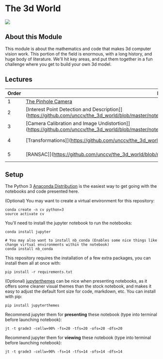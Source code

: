 # The 3d World

![](videos/mapillary.gif)

## About this Module
This module is about the mathematics and code that makes 3d computer vision work. This portion of the field is enormous, with a long history, and huge body of literature. We'll hit key areas, and put them together in a fun challenge where you get to build your own 3d model. 

## Lectures
| Order |   Notebook/Slides  | Required Viewing/Reading |  Notes |
| ----- | ------------------ | ----------------------- | ------------------ |
| 1 | [The Pinhole Camera](https://github.com/unccv/the_3d_world/blob/master/notebooks/The%20Pinhole%20Camera.ipynb) | [Prince Computer Vision 14.1-14.6](http://www.computervisionmodels.com/) |  |
| 2 | [Interest Point Detection and Description]](https://github.com/unccv/the_3d_world/blob/master/notebooks/Interest%20Detection%20and%20Description.ipynb) | [Szeliski Section 4.1](http://szeliski.org/Book/) | |
| 3 | [Camera Calibration and Image Undistortion]](https://github.com/unccv/the_3d_world/blob/master/notebooks/Camera%20Calibration%20and%20Image%20Undistortion.ipynb) |  | |
| 4 | [Transformations]](https://github.com/unccv/the_3d_world/blob/master/notebooks/Transformations.ipynb) | Prince Computer Vision 15](http://www.computervisionmodels.com/) | |
| 5 | [RANSAC]](https://github.com/unccv/the_3d_world/blob/master/notebooks/RANSAC.ipynb) | Prince Computer Vision 15.6](http://www.computervisionmodels.com/) | |

## Setup 

The Python 3 [Anaconda Distribution](https://www.anaconda.com/download) is the easiest way to get going with the notebooks and code presented here. 

(Optional) You may want to create a virtual environment for this repository: 

~~~
conda create -n cv python=3 
source activate cv
~~~

You'll need to install the jupyter notebook to run the notebooks:

~~~
conda install jupyter

# You may also want to install nb_conda (Enables some nice things like change virtual environments within the notebook)
conda install nb_conda
~~~

This repository requires the installation of a few extra packages, you can install them all at once with:
~~~
pip install -r requirements.txt
~~~

(Optional) [jupyterthemes](https://github.com/dunovank/jupyter-themes) can be nice when presenting notebooks, as it offers some cleaner visual themes than the stock notebook, and makes it easy to adjust the default font size for code, markdown, etc. You can install with pip: 

~~~
pip install jupyterthemes
~~~

Recommend jupyter them for **presenting** these notebook (type into terminal before launching notebook):
~~~
jt -t grade3 -cellw=90% -fs=20 -tfs=20 -ofs=20 -dfs=20
~~~

Recommend jupyter them for **viewing** these notebook (type into terminal before launching notebook):
~~~
jt -t grade3 -cellw=90% -fs=14 -tfs=14 -ofs=14 -dfs=14
~~~